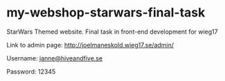 # my-webshop-starwars-final-task
StarWars Themed website. Final task in front-end development for wieg17

Link to admin page: http://joelmaneskold.wieg17.se/admin/

  Username: janne@hiveandfive.se

  Password: 12345
